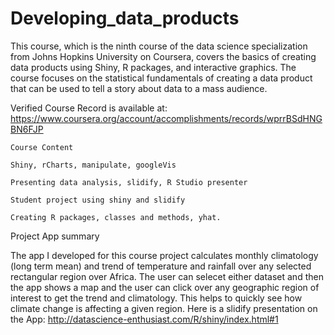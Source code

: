 # Developing_data_products

This course, which is the ninth course of the data science specialization from Johns Hopkins University on Coursera, covers the 
basics of creating data products using Shiny, R packages, and interactive graphics. The course focuses on the statistical fundamentals of creating a data product that can be used to tell a story about data to a mass audience.

Verified Course Record is available at: https://www.coursera.org/account/accomplishments/records/wprrBSdHNGBN6FJP

    Course Content

    Shiny, rCharts, manipulate, googleVis

    Presenting data analysis, slidify, R Studio presenter

    Student project using shiny and slidify

    Creating R packages, classes and methods, yhat.


Project App summary

The app I developed for this course project calculates monthly climatology (long term mean) and trend of temperature and rainfall over any selected rectangular region over Africa. The user can selecet either dataset and then the app shows a map and the user can click over any geographic region of interest to get the trend and climatology. This helps to quickly see how climate change is affecting a given region. Here is a slidify presentation on the App: http://datascience-enthusiast.com/R/shiny/index.html#1
